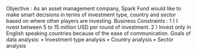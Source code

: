 Objective :
As an asset management company, Spark Fund would like to make smart decisions in terms of
investment type, country and sector based on where other players are investing.
Business Constraints :
1 ) I
nvest between 5 to 15 million USD per round of investment.
2 ) Invest only in English
speaking countries because of the ease of communication.
Goals of data analysis:
• Investment type analysis
• Country analysis
• Sector analysis
